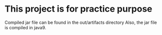 # This project is for practice purpose
Compiled jar file can be found in the out/artifacts directory
Also, the jar file is compiled in java9.
